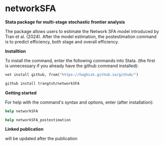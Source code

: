 # **networkSFA**

**Stata package for multi-stage stochastic frontier analysis**

The package allows users to estimate the Network SFA model introduced by Tran et al. (2024). After the model estimation, the postestimation command is to predict efficiency, both stage and overall efficiency. 


**Installtion**

To install the command, enter the following commands into Stata. (the first is unnecessary if you already have the github command installed): 

```stata
net install github, from("https://haghish.github.io/github/")

github install trangtvh/networkSFA
```

**Getting started**

For help with the command's syntax and options, enter (after installation):

```stata
help networkSFA

help networkSFA_postestimation
```

**Linked publication**

will be updated after the publication
